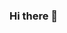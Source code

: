 ### Hi there 👋

<!--
**somesh10219/somesh10219** is a ✨ _special_ ✨ repository because its `README.md` (this file) appears on your GitHub profile.

Here are some ideas to get you started:

- 🔭 I’m currently working on ... something
- 🌱 I’m currently learning ...something
- 👯 I’m looking to collaborate on ...something
- 🤔 I’m looking for help with ...something
- 💬 Ask me about ...something
- 📫 How to reach me: ...something
- 😄 Pronouns: ...something
- ⚡ Fun fact: ...something
-->
